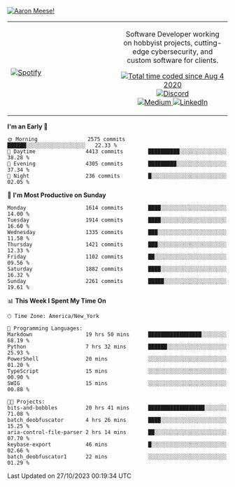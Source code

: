 [![Aaron Meese!](https://user-images.githubusercontent.com/17814535/88975338-a2aabf00-d27f-11ea-963f-8a19608716b4.png)](https://github.com/ajmeese7/readme-ascii "README ASCII")

<!-- Modified from project here: https://github.com/novatorem/novatorem -->
<table width="100%">
  <tr>
  <td width="50%">

&nbsp; <br> [![Spotify](https://ajmeese7.vercel.app/api/spotify)](https://open.spotify.com/user/ajmeese)

  </td>
  <td width="50%">
    <p align="center">
    Software Developer working on hobbyist projects, cutting-edge cybersecurity, and custom software for clients.
    </p>
    <p align="center">
      <a href="https://wakatime.com/@f726891d-3b02-46cd-9b60-e8c59f9e2b14">
        <img src="https://wakatime.com/badge/user/f726891d-3b02-46cd-9b60-e8c59f9e2b14.svg" alt="Total time coded since Aug 4 2020" title="WakaTime" />
      </a>
      <a href="http://link.aaronmeese.com/discord">
        <img src="https://img.shields.io/badge/discord-ajmeese7%234835-369?style=flat-square&logo=discord&logoColor=white&color=purple" alt="Discord" title="Discord">
      </a>
      <br />
      <a href="https://link.aaronmeese.com/medium">
        <img src="https://img.shields.io/badge/medium-ajmeese7-1DB954?style=flat-square&logo=medium&logoColor=white" alt="Medium" title="Medium">
      </a>
      <a href="https://link.aaronmeese.com/linkedin">
        <img src="https://img.shields.io/badge/linkedIn-aaronmeese-1DB954?style=flat-square&logo=linkedin&logoColor=white&color=blue" alt="LinkedIn" title="LinkedIn">
      </a>
    </p>
  </td>

</table>

[//]: <> (The `&nbsp;` is to have Aphelion take up more space)

<!--START_SECTION:waka-->
**I'm an Early 🐤** 

```text
🌞 Morning                2575 commits        ██████░░░░░░░░░░░░░░░░░░░   22.33 % 
🌆 Daytime                4413 commits        ██████████░░░░░░░░░░░░░░░   38.28 % 
🌃 Evening                4305 commits        █████████░░░░░░░░░░░░░░░░   37.34 % 
🌙 Night                  236 commits         █░░░░░░░░░░░░░░░░░░░░░░░░   02.05 % 
```
📅 **I'm Most Productive on Sunday** 

```text
Monday                   1614 commits        ████░░░░░░░░░░░░░░░░░░░░░   14.00 % 
Tuesday                  1914 commits        ████░░░░░░░░░░░░░░░░░░░░░   16.60 % 
Wednesday                1335 commits        ███░░░░░░░░░░░░░░░░░░░░░░   11.58 % 
Thursday                 1421 commits        ███░░░░░░░░░░░░░░░░░░░░░░   12.33 % 
Friday                   1102 commits        ██░░░░░░░░░░░░░░░░░░░░░░░   09.56 % 
Saturday                 1882 commits        ████░░░░░░░░░░░░░░░░░░░░░   16.32 % 
Sunday                   2261 commits        █████░░░░░░░░░░░░░░░░░░░░   19.61 % 
```


📊 **This Week I Spent My Time On** 

```text
🕑︎ Time Zone: America/New_York

💬 Programming Languages: 
Markdown                 19 hrs 50 mins      █████████████████░░░░░░░░   68.19 % 
Python                   7 hrs 32 mins       ██████░░░░░░░░░░░░░░░░░░░   25.93 % 
PowerShell               20 mins             ░░░░░░░░░░░░░░░░░░░░░░░░░   01.20 % 
TypeScript               15 mins             ░░░░░░░░░░░░░░░░░░░░░░░░░   00.90 % 
SWIG                     15 mins             ░░░░░░░░░░░░░░░░░░░░░░░░░   00.88 % 

🐱‍💻 Projects: 
bits-and-bobbles         20 hrs 41 mins      ██████████████████░░░░░░░   71.08 % 
batch_deobfuscator       4 hrs 26 mins       ████░░░░░░░░░░░░░░░░░░░░░   15.25 % 
aria-control-file-parser 2 hrs 14 mins       ██░░░░░░░░░░░░░░░░░░░░░░░   07.70 % 
keybase-export           46 mins             █░░░░░░░░░░░░░░░░░░░░░░░░   02.66 % 
batch_deobfuscator1      22 mins             ░░░░░░░░░░░░░░░░░░░░░░░░░   01.29 % 
```


 Last Updated on 27/10/2023 00:19:34 UTC
<!--END_SECTION:waka-->

